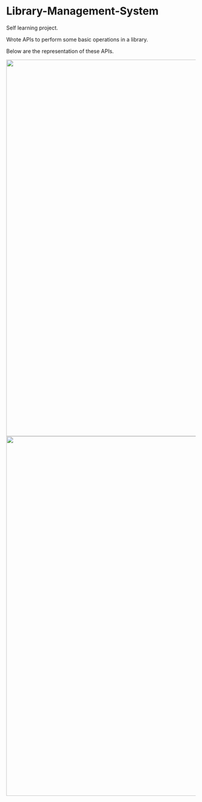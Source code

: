 # Library-Management-System
Self learning project.

Wrote APIs to perform some basic operations in a library.

Below are the representation of these APIs.

<img height="1000" src="C:\Users\pappu\OneDrive\Desktop\Screenshot 2023-03-17 131501.png" width="1920"/>

<img height="955" src="C:\Users\pappu\OneDrive\Desktop\Screenshot 2023-03-17 132115.png" width="1917"/>